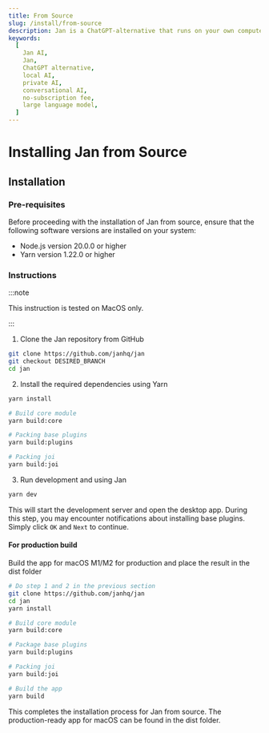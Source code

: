 ```yaml
---
title: From Source
slug: /install/from-source
description: Jan is a ChatGPT-alternative that runs on your own computer, with a local API server.
keywords:
  [
    Jan AI,
    Jan,
    ChatGPT alternative,
    local AI,
    private AI,
    conversational AI,
    no-subscription fee,
    large language model,
  ]
---
```


# Installing Jan from Source

## Installation

### Pre-requisites

Before proceeding with the installation of Jan from source, ensure that the following software versions are installed on your system:

- Node.js version 20.0.0 or higher
- Yarn version 1.22.0 or higher

### Instructions

:::note

This instruction is tested on MacOS only.

:::

1. Clone the Jan repository from GitHub

```bash
git clone https://github.com/janhq/jan
git checkout DESIRED_BRANCH
cd jan
```

2. Install the required dependencies using Yarn

```bash
yarn install

# Build core module
yarn build:core

# Packing base plugins
yarn build:plugins

# Packing joi
yarn build:joi
```

3. Run development and using Jan

```bash
yarn dev
```

This will start the development server and open the desktop app. During this step, you may encounter notifications about installing base plugins. Simply click `OK` and `Next` to continue.

#### For production build

Build the app for macOS M1/M2 for production and place the result in the dist folder

```bash
# Do step 1 and 2 in the previous section
git clone https://github.com/janhq/jan
cd jan
yarn install

# Build core module
yarn build:core

# Package base plugins
yarn build:plugins

# Packing joi
yarn build:joi

# Build the app
yarn build
```

This completes the installation process for Jan from source. The production-ready app for macOS can be found in the dist folder.
